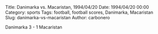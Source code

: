 Title: Danimarka vs. Macaristan, 1994/04/20
Date: 1994/04/20 00:00
Category: sports
Tags: football, football scores, Danimarka, Macaristan
Slug: danimarka-vs-macaristan
Author: carbonero


Danimarka 3 - 1 Macaristan
